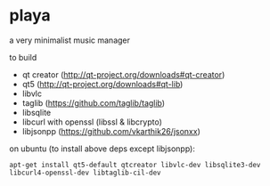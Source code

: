 playa
=====

a very minimalist music manager

to build

- qt creator (http://qt-project.org/downloads#qt-creator)
- qt5 (http://qt-project.org/downloads#qt-lib)
- libvlc
- taglib (https://github.com/taglib/taglib)
- libsqlite
- libcurl with openssl (libssl & libcrypto)
- libjsonpp (https://github.com/vkarthik26/jsonxx)

on ubuntu (to install above deps except libjsonpp):

``` apt-get install qt5-default qtcreator libvlc-dev libsqlite3-dev libcurl4-openssl-dev libtaglib-cil-dev ```
